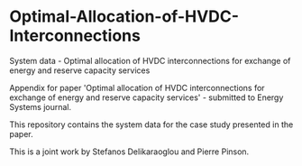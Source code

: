 # Optimal-Allocation-of-HVDC-Interconnections
System data - Optimal allocation of HVDC interconnections for exchange of energy and reserve capacity services

Appendix for paper 'Optimal allocation of HVDC interconnections for exchange of energy and reserve capacity services' - submitted to Energy Systems journal.

This repository contains the system data for the case study presented in the paper.

This is a joint work by Stefanos Delikaraoglou and Pierre Pinson.
